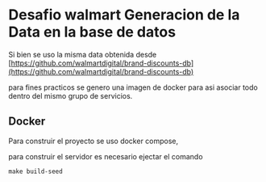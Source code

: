 # Desafio walmart Generacion de la Data en la base de datos

Si bien se uso la misma data obtenida desde [https://github.com/walmartdigital/brand-discounts-db](https://github.com/walmartdigital/brand-discounts-db)

para fines practicos se genero una imagen de docker para asi asociar todo dentro del mismo grupo de servicios.

## Docker

Para construir el proyecto se uso docker compose,

para construir el servidor es necesario ejectar el comando

`make build-seed`
